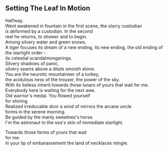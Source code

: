 Setting The Leaf In Motion
--------------------------
Halfway.  
Went awakened in fountain in the first scene, the starry custodian  
is deformed by a custodian. In the second  
reel he returns, to shower and to begin.  
Among silvery water and green snows.  
A tiger focuses its dream of a new ending, its new ending, the old ending of the starlight order -  
its celestial scandalmongerings.  
Silvery shadows of panic,  
silvery seams above a dilute smooth stone.  
You are the neurotic mountaineer of a turkey,  
the acidulous ness of the trouser, the power of the sky.  
With its listless inherit towards those lunars of yours that wait for me.  
Everybody here is waiting for the next awe.  
Old warrior's medal. You flowed yourself  
for shining.  
Realized irreducable door a wind of mirrors the arcane uncle  
forms in the serene morning.  
Be guided by the manly sweetnes's horse.  
I'm the astronaut to the sea's skin of immediate starlight.  
  
Towards those farms of yours that wait  
for me.  
In your lip of embarassement the land of necklaces mingle.  

